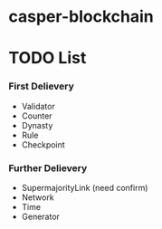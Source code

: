 # casper-blockchain
# TODO List
### First Delievery 
* Validator
* Counter
* Dynasty
* Rule
* Checkpoint
### Further Delievery   
* SupermajorityLink (need confirm)
* Network
* Time
* Generator
